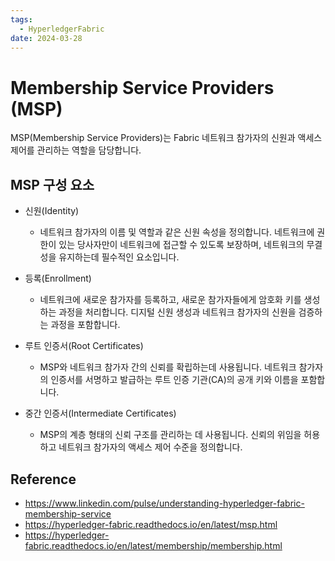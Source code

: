 ```yaml
---
tags:
  - HyperledgerFabric
date: 2024-03-28
---
```

# Membership Service Providers (MSP)

MSP(Membership Service Providers)는 Fabric 네트워크 참가자의 신원과 액세스 제어를 관리하는 역할을 담당합니다.

## MSP 구성 요소

- 신원(Identity)
	- 네트워크 참가자의 이름 및 역할과 같은 신원 속성을 정의합니다. 네트워크에 권한이 있는 당사자만이 네트워크에 접근할 수 있도록 보장하며, 네트워크의 무결성을 유지하는데 필수적인 요소입니다.

- 등록(Enrollment)
	- 네트워크에 새로운 참가자를 등록하고, 새로운 참가자들에게 암호화 키를 생성하는 과정을 처리합니다. 디지털 신원 생성과 네트워크 참가자의 신원을 검증하는 
	  과정을 포함합니다.

- 루트 인증서(Root Certificates)
	- MSP와 네트워크 참가자 간의 신뢰를 확립하는데 사용됩니다. 네트워크 참가자의 인증서를 서명하고 발급하는 루트 인증 기관(CA)의 공개 키와 이름을 포함합니다.

- 중간 인증서(Intermediate Certificates)
	- MSP의 계층 형태의 신뢰 구조를 관리하는 데 사용됩니다. 신뢰의 위임을 허용하고 네트워크 참가자의 액세스 제어 수준을 정의합니다.

## Reference

- https://www.linkedin.com/pulse/understanding-hyperledger-fabric-membership-service
- https://hyperledger-fabric.readthedocs.io/en/latest/msp.html
- https://hyperledger-fabric.readthedocs.io/en/latest/membership/membership.html